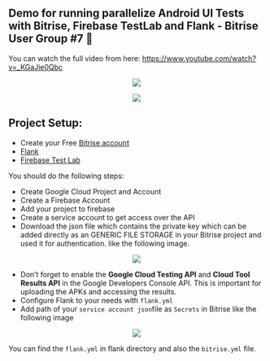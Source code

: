 ## Demo for running parallelize Android UI Tests with Bitrise, Firebase TestLab and Flank - Bitrise User Group #7 :rocket:

You can watch the full video from here: https://www.youtube.com/watch?v=_KGaJie0Qbc

<p align="center">
<img src="https://github.com/moatazeldebsy/parallelize-android-UI-Tests/blob/main/1.png">
</p>

<p align="center">
<img src="https://github.com/moatazeldebsy/parallelize-android-UI-Tests/blob/main/2.png">
</p>

## Project Setup:
- Create your Free [Bitrise account](https://app.bitrise.io/referral/27c9a409fb484d6b)
- [Flank](https://github.com/Flank/flank/)
- [Firebase Test Lab](https://firebase.google.com/docs/test-lab)

You should do the following steps:
- Create Google Cloud Project and Account
- Create a Firebase Account
- Add your project to firebase
- Create a service account to get access over the API
- Download the json file which contains the private key which can be added directly as an GENERIC FILE STORAGE in your Bitrise project and used it for authentication. like the following image. 

<p align="center">
<img src="https://github.com/moatazeldebsy/parallelize-android-UI-Tests/blob/main/4.png">
</p>

- Don’t forget to enable the **Google Cloud Testing API** and **Cloud Tool Results API** in the Google Developers Console API. This is important for uploading the APKs and accessing the results.
- Configure Flank to your needs with `flank.yml`
- Add path of your `service account json`file as `Secrets` in Bitrise like the following image

<p align="center">
<img src="https://github.com/moatazeldebsy/parallelize-android-UI-Tests/blob/main/3.png">
</p>

You can find the `flank.yml` in flank directory and also the `bitrise.yml` file. 
